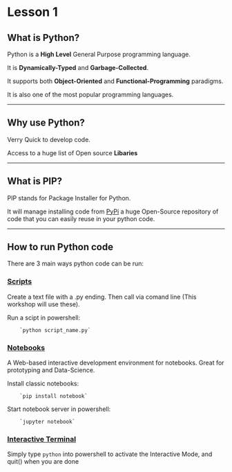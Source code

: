 # Lesson 1


## What is Python?

Python is a **High Level** General Purpose programming language.

It is **Dynamically-Typed** and **Garbage-Collected**.

It supports both **Object-Oriented** and **Functional-Programming** paradigms.

It is also one of the most popular programming languages.

----

## Why use Python?
 
Verry Quick to develop code.

Access to a huge list of Open source **Libaries**

----

## What is PIP?

PIP stands for Package Installer for Python.

It will manage installing code from [PyPi](https://pypi.org/) a huge Open-Source repository of code that you can easily reuse in your python code.

----

## How to run Python code

There are 3 main ways python code can be run:

### [Scripts](https://docs.python.org/3/using/cmdline.html) 

Create a text file with a .py ending. Then call via comand line (This workshop will use these).

Run a scipt in powershell:

        `python script_name.py`
### [Notebooks](https://jupyter.org/) 

A Web-based interactive development environment for notebooks. Great for prototyping and Data-Science.

Install classic notebooks:

        `pip install notebook`

Start notebook server in powershell:

        `jupyter notebook`

### [Interactive Terminal](https://docs.python.org/3/tutorial/interpreter.html) 

Simply type `python` into powershell to activate the Interactive Mode, and quit() when you are done